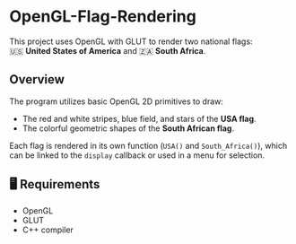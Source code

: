 # OpenGL-Flag-Rendering

This project uses OpenGL with GLUT to render two national flags:  
🇺🇸 **United States of America** and 🇿🇦 **South Africa**.

##  Overview

The program utilizes basic OpenGL 2D primitives to draw:

- The red and white stripes, blue field, and stars of the **USA flag**.
- The colorful geometric shapes of the **South African flag**.

Each flag is rendered in its own function (`USA()` and `South_Africa()`), which can be linked to the `display` callback or used in a menu for selection.

## 🖥 Requirements

- OpenGL
- GLUT 
- C++ compiler 

